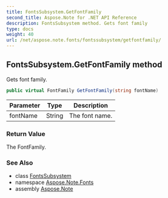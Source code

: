 ```yaml
---
title: FontsSubsystem.GetFontFamily
second_title: Aspose.Note for .NET API Reference
description: FontsSubsystem method. Gets font family
type: docs
weight: 40
url: /net/aspose.note.fonts/fontssubsystem/getfontfamily/
---
```

## FontsSubsystem.GetFontFamily method

Gets font family.

```csharp
public virtual FontFamily GetFontFamily(string fontName)
```

| Parameter | Type | Description |
| --- | --- | --- |
| fontName | String | The font name. |

### Return Value

The FontFamily.

### See Also

* class [FontsSubsystem](../)
* namespace [Aspose.Note.Fonts](../../fontssubsystem/)
* assembly [Aspose.Note](../../../)


